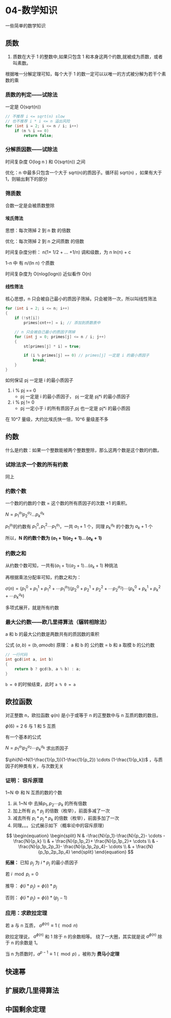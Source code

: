 # 04-数学知识

一些简单的数学知识

## 质数

1. 质数在大于 1 的整数中,如果只包含 1 和本身这两个约数,就被成为质数，或者叫素数。

根据唯一分解定理可知，每个大于 1 的数一定可以以唯一的方式被分解为若干个素数的乘

### 质数的判定——试除法

一定是 O(sqrt(n))

```cpp
// 不推荐 i <= sqrt(n) slow
// 也不推荐 i * i <= n 溢出风险
for (int i = 2; i <= n / i; i++)
    if (n % i == 0)
        return false;
```

### 分解质因数——试除法

时间复杂度 O(log n ) 和 O(sqrt(n)) 之间

优化：n 中最多只包含一个大于 sqrt(n)的质因子。循环前 sqrt(n) ，如果有大于 1，则输出剩下的部分

### 筛质数

合数一定是会被质数整除

#### 埃氏筛法

思想：每次筛掉 2 到 n 数 的倍数

优化：每次筛掉 2 到 n 之间质数 的倍数

时间复杂度分析：
n(1+ 1/2 + ... +1/n) 调和级数，为 n ln(n) + c

1-n 中 有 n/(ln n) 个质数

时间复杂度为 O(nlog(logn)) 近似看作 O(n)

#### 线性筛法

核心思想，n 只会被自己最小的质因子筛掉。只会被筛一次，所以叫线性筛法

```cpp
for (int i = 2; i <= n; i++)
{
    if (!st[i])
        primes[cnt++] = i; // 添加到质数表中

    // n 只会被自己最小的质因子筛掉
    for (int j = 0; primes[j] <= n / i; j++)
    {
        st[primes[j] * i] = true;

        if (i % primes[j] == 0) // primes[j] 一定是 i 的最小质因子
            break;
    }
}
```

如何保证 pj 一定是 i 的最小质因子

1. i % pj == 0
   - pj 一定是 i 的最小质因子， pj 一定是 pj\*i 的最小质因子
2. i % pj != 0
   - pj 一定小于 i 的所有质因子,pj 也一定是 pj\*i 的最小质因

在 10^7 量级，大约比埃氏快一倍，10^6 量级差不多

## 约数

什么是约数：如果一个整数能被两个整数整除，那么这两个数是这个数的约数。

### 试除法求一个数的所有约数

同上

### 约数个数

一个数的约数的个数 = 这个数的所有质因子的次数 +1 的乘积。

$N=p_1^{a_1}p_2^{a_2} \dots p_k^{a_k}$

$p_1^{a_1}$的约数有 $p_1^{0},p_1^{2}\cdots p_1^{a_1}$，一共 $a_1+1$ 个，同理 $p_k^{a_k}$ 的个数为 $a_k +1$ 个

所以，**N 的约数个数为 $(a_1+1)(a_2+1)\dots (a_k+1)$**

### 约数之和

从约数个数可知，一共有$(a_1+1)(a_2+1)\dots (a_k+1)$ 种挑法

再根据乘法分配率可知，约数之和为：

$\sigma(n)=(p_{1}^{0}+p_{1}^{1}+p_{1}^{2}+\cdots p_{1}^{a_{1}})(p_{2}^{0}+p_{2}^{1}+p_{2}^{2}+\cdots p_{2}^{a_{2}})\cdots(p_{k}^{0}+p_{k}^{1}+p_{k}^{2}+\cdots p_{k}^{a_{k}})$

多项式展开，就是所有约数

### 最大公约数——欧几里得算法（辗转相除法）

a 和 b 的最大公约数是两数共有的质因数的乘积

公式 $(a,b)=(b,a mod b)$
原理： a 和 b 的 公约数 = b 和 a 取模 b 的公约数

```cpp
// 一行代码
int gcd(int a, int b)
{
    return b ? gcd(b, a % b) : a;
}
```

`b = 0` 的时候结束，此时 `a % 0 = a`

## 欧拉函数

对正整数 n，欧拉函数 φ(n) 是小于或等于 n 的正整数中与 n 互质的数的数目。

$\phi(6) =2$ 6 与 1 和 5 互质

有一个基本的公式

$N=p_1^{a_1}p_2^{a_2}\cdots p_k^{a_k}$ 求出质因子

$\phi(N)=N(1-\frac{1}{p_1})(1-\frac{1}{p_2}) \cdots (1-\frac{1}{p_k})$ ，与质因子的种类有关，与次数无关

### 证明： 容斥原理

1~N 中 和 N 互质的数的个数

1. 从 1~N 中 去掉$p_1,p_2 \cdots p_k$ 的所有倍数
2. 加上所有 $p_i * p_j$ 的倍数（枚举），前面多减了一次
3. 减去所有 $p_i * p_j * p_k$ 的倍数（枚举），前面多加了一次
4. 同理。。。公式展示如下（概率论中的容斥原理）

$$
\begin{equation}
	\begin{split}
     N & -\frac{N}{p_1}-\frac{N}{p_2}- \cdots -\frac{N}{p_k} \\
& + \frac{N}{p_1p_2}+  \frac{N}{p_1p_2}+ \cdots \\
& - \frac{N}{p_1p_2p_3}-  \frac{N}{p_1p_2p_4}-  \cdots \\
& + \frac{N}{p_1p_2p_3p_4}
     \end{split}
\end{equation}
$$

**拓展：**
已知 $p_j$ 为 $i*p_j$ 的最小质因子

若 $i \mod p_i = 0$

推导： $\phi(i *p_j) = \phi(i) * p_j$

否则： $\phi(i *p_j) = \phi(i) * (p_j -1)$

### 应用：求欧拉定理

若 a 与 n 互质， $a^{\phi(n)} \equiv 1\ (\mod n)$

欧拉定理说， $a^{\phi(n)}$ 和 1 除于 n 的余数相等。
绕了一大圈，其实就是说 $a^{\phi(n)}$ 除于 n 的余数是 1。

当 n 为质数时，$a^{p-1} \equiv 1\ (\mod p)$ ，被称为 **费马小定理**

## 快速幂

## 扩展欧几里得算法

## 中国剩余定理

